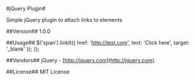#jQuery Plugin#

Simple jQuery plugin to attach links to elements

##Version##
1.0.0

##Usage##
    $('span').linkIt({
							href: 'http://test.com',
							text: 'Click here',
							target: '_blank'
						});
					});

##Vendors##
jQuery - [http://jquery.com](http://jquery.com)

##License##
MIT License